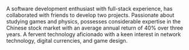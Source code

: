 A software development enthusiast with full-stack experience, has collaborated with friends to develop two projects. Passionate about studying games and physics, possesses considerable expertise in the Chinese stock market with an average annual return of 40% over three years. A fervent technology aficionado with a keen interest in network technology, digital currencies, and game design.
